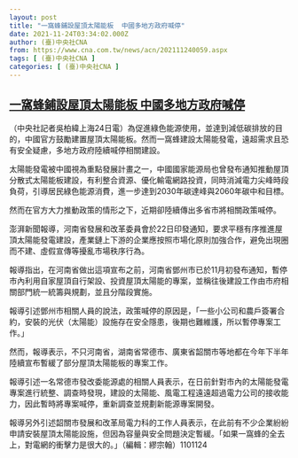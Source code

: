```yaml
---
layout: post
title: "一窩蜂鋪設屋頂太陽能板  中國多地方政府喊停"
date: 2021-11-24T03:34:02.000Z
author: (臺)中央社CNA
from: https://www.cna.com.tw/news/acn/202111240059.aspx
tags: [ (臺)中央社CNA ]
categories: [ (臺)中央社CNA ]
---
```

<!--1637724842000-->
[一窩蜂鋪設屋頂太陽能板  中國多地方政府喊停](https://www.cna.com.tw/news/acn/202111240059.aspx)
------

<div>
<div></div><div><p>（中央社記者吳柏緯上海24日電）為促進綠色能源使用，並達到減低碳排放的目的，中國官方鼓勵建置屋頂太陽能板。然而一窩蜂建設太陽能發電，遠超需求且恐有安全疑慮，多地方政府陸續喊停相關建設。</p><p>太陽能發電被中國視為重點發展計畫之一，中國國家能源局也曾發布通知推動屋頂分散式太陽能板建設，有利整合資源、優化輸電網路投資，同時消減電力尖峰時段負荷，引導居民綠色能源消費，進一步達到2030年碳達峰與2060年碳中和目標。</p><p>然而在官方大力推動政策的情形之下，近期卻陸續傳出多省市將相關政策喊停。</p><p>澎湃新聞報導，河南省發展和改革委員會於22日印發通知，要求平穩有序推進屋頂太陽能發電建設，產業鏈上下游的企業應按照市場化原則加強合作，避免出現圈而不建、虛假宣傳等擾亂市場秩序行為。</p><p>報導指出，在河南省做出這項宣布之前，河南省鄧州市已於11月初發布通知，暫停市內利用自家屋頂自行架設、投資屋頂太陽能的專案，並稱往後建設工作由市府相關部門統一統籌與規劃，並且分階段實施。</p><p>報導引述鄧州市相關人員的說法，政策喊停的原因是，「一些小公司和農戶簽署合約，安裝的光伏（太陽能）設施存在安全隱患，後期也難維護，所以暫停專案工作。」</p><p>然而，報導表示，不只河南省，湖南省常德市、廣東省韶關市等地都在今年下半年陸續宣布暫緩了部分屋頂太陽能板的專案工作。</p><p>報導引述一名常德市發改委能源處的相關人員表示，在日前針對市內的太陽能發電專案進行統整、調查時發現，建設的太陽能、風電工程遠遠超過電力公司的接收能力，因此暫時將專案喊停，重新調查並規劃新能源專案開發。</p><p>報導另外引述韶關市發展和改革局電力科的工作人員表示，在此前有不少企業紛紛申請安裝屋頂太陽能設施，但因為容量與安全問題決定暫緩。「如果一窩蜂的全去上，對電網的衝擊力是很大的。」（編輯：繆宗翰）1101124</p></div>
</div>
